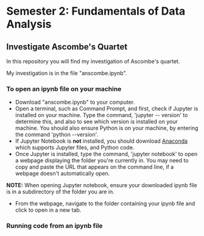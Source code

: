 # Semester 2: Fundamentals of Data Analysis
## Investigate Ascombe's Quartet

In this repository you will find my investigation of Ascombe's quartet. 

My investigation is in the file "anscombe.ipynb". 

### To open an ipynb file on your machine
* Download "anscombe.ipynb" to your computer.
* Open a terminal, such as Command Prompt, and first, check if Jupyter is installed on your machine. Type the command, 'jupyter -- version' to determine this, and also to see which version is installed on your machine. You should also ensure Python is on your machine, by entering the command 'python --version'.
* If Jupyter Notebook is **not** installed, you should download [Anaconda](https://www.anaconda.com/download/) which supports Jupyter files, and Python code. 
* Once Jupyter is installed, type the command, 'jupyter notebook' to open a webpage displaying the folder you're currently in. You may need to copy and paste the URL that appears on the command line, if a webpage doesn't automatically open. 

**NOTE:** When opening Jupyter notebook, ensure your downloaded ipynb file is in a subdirectory of the folder you are in.
* From the webpage, navigate to the folder containing your ipynb file and click to open in a new tab. 

### Running code from an ipynb file
